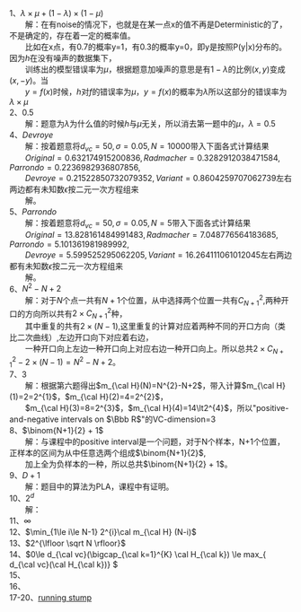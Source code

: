 
1、$\lambda\times\mu+(1-\lambda)\times(1-\mu)$  
&emsp;&emsp;解：在有noise的情况下，也就是在某一点x的值不再是Deterministic的了，不是确定的，存在着一定的概率值。  
&emsp;&emsp;比如在x点，有0.7的概率y=1，有0.3的概率y=0，即y是按照P(y|x)分布的。  因为$h$在没有噪声的数据集下，  
&emsp;&emsp;训练出的模型错误率为$\mu$，根据题意加噪声的意思是有$1-\lambda$的比例$(x, y)$变成$(x, -y)$。当  
&emsp;&emsp;$y=f(x)$时候，$h$对$f$的错误率为$\mu$，$y=f(x)$的概率为$\lambda$所以这部分的错误率为$\lambda\times\mu$  
2、0.5  
&emsp;&emsp;解：题意为$\lambda$为什么值的时候$h$与$\mu$无关，所以消去第一题中的$\mu$，$\lambda=0.5$  
4、$Devroye$  
&emsp;&emsp;解：按着题意将$d_{vc}=50, \sigma=0.05, N=10000$带入下面各式计算结果  
&emsp;&emsp;$Original=0.632174915200836,Radmacher=0.3282912038471584,Parrondo=0.2236982936807856,$  
&emsp;&emsp;$Devroye=0.21522850732079352,Variant=0.8604259707062739$左右两边都有未知数$\epsilon$按二元一次方程组来  
&emsp;&emsp;解。  
5、$Parrondo$  
&emsp;&emsp;解：按着题意将$d_{vc}=50, \sigma=0.05, N=5$带入下面各式计算结果  
&emsp;&emsp;$Original=13.828161484991483,Radmacher=7.048776564183685,Parrondo=5.101361981989992,$  
&emsp;&emsp;$Devroye=5.599525295062205,Variant=16.264111061012045$左右两边都有未知数$\epsilon$按二元一次方程组来  
&emsp;&emsp;解。  
6、$N^{2}-N+2$  
&emsp;&emsp;解：对于$N$个点一共有$N+1$个位置，从中选择两个位置一共有$C_{N+1}^{2}$,两种开口的方向所以共有$2\times C_{N+1}^{2}$种，  
&emsp;&emsp;其中重复的共有$2\times(N-1)$,这里重复的计算对应着两种不同的开口方向（类比二次曲线）,左边开口向下对应着右边，  
&emsp;&emsp;一种开口向上左边一种开口向上对应右边一种开口向上。所以总共$2\times C_{N+1}^{2}-2\times(N-1)=N^{2}-N+2$。  
7、$3$  
&emsp;&emsp;解：根据第六题得出$m_{\cal H}(N)=N^{2}-N+2$，带入计算$m_{\cal H}(1)=2=2^{1}$，$m_{\cal H}(2)=4=2^{2}$，  
&emsp;&emsp;$m_{\cal H}(3)=8=2^{3}$，$m_{\cal H}(4)=14\lt2^{4}$，所以"positive-and-negative intervals on $\Bbb R$"的VC-dimension=3  
8、$\binom{N+1}{2} + 1$  
&emsp;&emsp;解：与课程中的positive interval是一个问题，对于N个样本，N+1个位置，正样本的区间为从中任意选两个组成$\binom{N+1}{2}$,  
&emsp;&emsp;加上全为负样本的一种，所以总共$\binom{N+1}{2} + 1$。  
9、$D+1$  
&emsp;&emsp;解：题目中的算法为PLA，课程中有证明。  
10、$2^{d}$  
&emsp;&emsp;解：  
11、$\infty$  
12、$\min_{1\le i\le N-1} 2^{i}\cal m_{\cal H} (N-i)$  
13、$2^{\lfloor \sqrt N \rfloor}$  
14、$0\le d_{\cal vc}(\bigcap_{\cal k=1}^{K} \cal H_{\cal k}) \le max_{ d_{\cal vc}(\cal H_{\cal k})} $  
15、  
16、  
17-20、[running stump](code/stump.py)
